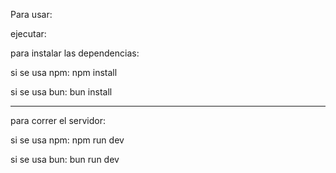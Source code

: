 Para usar:

ejecutar:

para instalar las dependencias:

si se usa npm: npm install 

si se usa bun: bun install



_____________

para correr el servidor:

si se usa npm: npm run dev

si se usa bun: bun run dev

